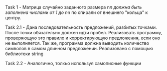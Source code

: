 Task 1 - Матрица случайно заданного размера n*n должна быть заполнена числами 
от 1 до n*n по спирали от внешнего "кольца" к центру.

Task 2.1 - Дана последовательность предложений, разбитых точками. После точки 
обязательно должен идти пробел. Реализовать программу, проверяющую это 
правило и корректирующую предложения, если оно не выполняется. Так же, 
программа должна выводить количество символов в самом длинном 
предложении. Реализовано с помощью библиотеки string

Task 2.2 - Аналогично, толкьо используя самописные функции
